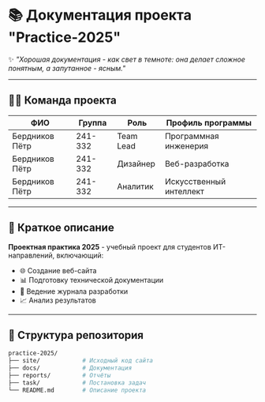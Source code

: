 # 📚 Документация проекта "Practice-2025"

✨ *"Хорошая документация - как свет в темноте: она делает сложное понятным, а запутанное - ясным."*  

---

## 🧑‍💻 Команда проекта

| ФИО               | Группа  | Роль          | Профиль программы                |
|--------------------|---------|---------------|----------------------------------|
| Бердников Пётр     | 241-332 | Team Lead     | Программная инженерия            |
| Бердников Пётр       | 241-332 | Дизайнер      | Веб-разработка                   |
| Бердников Пётр    | 241-332 | Аналитик      | Искусственный интеллект          |

---

## 📌 Краткое описание
**Проектная практика 2025** - учебный проект для студентов ИТ-направлений, включающий:
- 🌐 Создание веб-сайта
- 📊 Подготовку технической документации
- 📝 Ведение журнала разработки
- 📈 Анализ результатов

---

## 📂 Структура репозитория
```bash
practice-2025/
├── site/            # Исходный код сайта
├── docs/            # Документация
├── reports/         # Отчёты
├── task/            # Постановка задач
└── README.md        # Описание проекта
